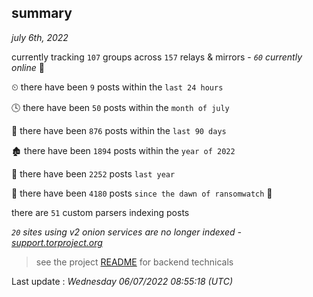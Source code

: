 
## summary
_july 6th, 2022_

currently tracking `107` groups across `157` relays & mirrors - _`60` currently online_ 📡

⏲ there have been `9` posts within the `last 24 hours`

🕓 there have been `50` posts within the `month of july`

📅 there have been `876` posts within the `last 90 days`

🏚 there have been `1894` posts within the `year of 2022`

🚀 there have been `2252` posts `last year`

🦕 there have been `4180` posts `since the dawn of ransomwatch` 🐣

there are `51` custom parsers indexing posts

_`20` sites using v2 onion services are no longer indexed - [support.torproject.org](https://support.torproject.org/onionservices/v2-deprecation/)_

> see the project [README](https://github.com/jmousqueton/ransomwatch#readme) for backend technicals



Last update : _Wednesday 06/07/2022 08:55:18 (UTC)_


